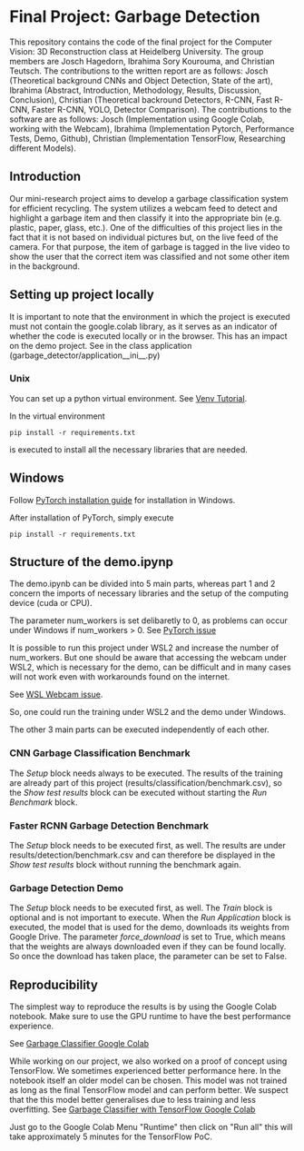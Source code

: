 # Final Project: Garbage Detection
This repository contains the code of the final project for the Computer Vision: 3D Reconstruction class at Heidelberg University. The group members are Josch Hagedorn, Ibrahima Sory Kourouma, and Christian Teutsch. The contributions to the written report are as follows: Josch (Theoretical background CNNs and Object Detection, State of the art), Ibrahima (Abstract, Introduction, Methodology, Results, Discussion, Conclusion), Christian (Theoretical backround Detectors, R-CNN, Fast R-CNN, Faster R-CNN, YOLO, Detector Comparison). The contributions to the software are as follows: Josch (Implementation using Google Colab, working with the Webcam), Ibrahima (Implementation Pytorch, Performance Tests, Demo, Github), Christian (Implementation TensorFlow, Researching different Models).

## Introduction
Our mini-research project aims to develop a garbage classification system for efficient recycling. The system utilizes a webcam feed to detect and highlight a garbage item and then classify it into the appropriate bin (e.g. plastic, paper, glass, etc.). One of the difficulties of this project lies in the fact that it is not based on individual pictures but, on the live feed of the camera. For that purpose, the item of garbage is tagged in the live video to show the user that the correct item was classified and not some other item in the background.

## Setting up project locally

It is important to note that the environment in which the project is executed must not contain the google.colab library, as it serves as an indicator of whether the code is executed locally or in the browser. This has an impact on the demo project. See in the class application (garbage_detector/application__ini__.py)

### Unix

You can set up a python virtual environment.
See [Venv Tutorial](https://mothergeo-py.readthedocs.io/en/latest/development/how-to/venv.html).

In the virtual environment

``
pip install -r requirements.txt
``

is executed to install all the necessary libraries that are needed. 

## Windows 

Follow [PyTorch installation guide](https://pytorch.org/get-started/locally/) for installation in Windows.

After installation of PyTorch, simply execute 

``
pip install -r requirements.txt
``

## Structure of the demo.ipynp

The demo.ipynb can be divided into 5 main parts, whereas part 1 and 2 concern the imports of necessary libraries and the setup of the computing device (cuda or CPU).

The parameter num_workers is set delibaretly to 0, as problems can occur under Windows if num_workers > 0.
See [PyTorch issue](https://discuss.pytorch.org/t/errors-when-using-num-workers-0-in-dataloader/97564)

It is possible to run this project under WSL2 and increase the number of num_workers. But one should be aware that accessing the webcam under WSL2, which is necessary for the demo, can be difficult and in many cases will not work even with workarounds found on the internet.

See [WSL Webcam issue](https://github.com/microsoft/WSL/issues/6211).

So, one could run the training under WSL2 and the demo under Windows.

The other 3 main parts can be executed independently of each other.

### CNN Garbage Classification Benchmark

The *Setup* block needs always to be executed.
The results of the training are already part of this project (results/classification/benchmark.csv), so the
*Show test results* block can be executed without starting the *Run Benchmark* block.

### Faster RCNN Garbage Detection Benchmark

The *Setup* block needs to be executed first, as well.
The results are under results/detection/benchmark.csv
and can therefore be displayed in the *Show test results* block without running the benchmark again.

### Garbage Detection Demo

The *Setup* block needs to be executed first, as well.
The *Train* block is optional and is not important to execute.
When the *Run Application* block is executed, the model that is used for the demo, downloads its weights from Google Drive. The parameter *force_download* is set to True, which means that the weights are always downloaded even if they can be found locally. So once the download has taken place, the parameter can be set to False.

## Reproducibility
The simplest way to reproduce the results is by using the Google Colab notebook. Make sure to use the GPU runtime to have the best performance experience.

See [Garbage Classifier Google Colab](https://colab.research.google.com/drive/1B7BdAqk0vazvmtAoMTy6LvGNu4T1dwkb?usp=sharing)


While working on our project, we also worked on a proof of concept using TensorFlow. We sometimes experienced better performance here. In the notebook itself an older model can be chosen. This model was not trained as long as the final TensorFlow model and can perform better. We suspect that the this model better generalises due to less training and less overfitting. See
[Garbage Classifier with TensorFlow Google Colab](https://colab.research.google.com/drive/1oEVayMMwGKNntMHY51VV-3IrWvUNuE1y?usp=sharing)

Just go to the Google Colab Menu "Runtime" then click on "Run all" this will take approximately 5 minutes for the TensorFlow PoC.
